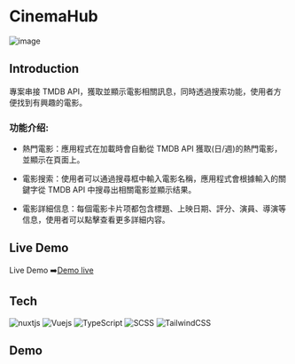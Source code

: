 # CinemaHub
![image](https://github.com/sam880629/nuxt-movie-app/assets/116621544/6826ec92-09bc-498e-9617-0e5e1a4027a1)
## Introduction
專案串接 TMDB API，獲取並顯示電影相關訊息，同時透過搜索功能，使用者方便找到有興趣的電影。

### 功能介绍:
* 熱門電影：應用程式在加載時會自動從 TMDB API 獲取(日/週)的熱門電影，並顯示在頁面上。

* 電影搜索：使用者可以通過搜尋框中輸入電影名稱，應用程式會根據輸入的關鍵字從 TMDB API 中搜尋出相關電影並顯示结果。

* 電影詳細信息：每個電影卡片项都包含標題、上映日期、評分、演員、導演等信息，使用者可以點擊查看更多詳細内容。
## Live Demo
Live Demo ➡️<a href="https://nuxt-movie-app-pi.vercel.app/">Demo live</a>

## Tech
![nuxtjs](https://img.shields.io/badge/nuxt.js-00DC82?style=for-the-badge&logo=nuxt.js&logoColor=white)
![Vuejs](https://img.shields.io/badge/Vue.js-35495E?style=for-the-badge&logo=vuedotjs&logoColor=4FC08D)
![TypeScript](https://img.shields.io/badge/TypeScript-3178C6?style=for-the-badge&logo=typescript&logoColor=white)
![SCSS](https://img.shields.io/badge/Sass-CC6699?style=for-the-badge&logo=sass&logoColor=white)
![TailwindCSS](https://img.shields.io/badge/tailwindcss-%2338B2AC.svg?style=for-the-badge&logo=tailwind-css&logoColor=white)

## Demo
